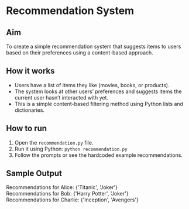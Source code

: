 # Recommendation System

## Aim
To create a simple recommendation system that suggests items to users based on their preferences using a content-based approach.

## How it works
- Users have a list of items they like (movies, books, or products).  
- The system looks at other users’ preferences and suggests items the current user hasn’t interacted with yet.  
- This is a simple content-based filtering method using Python lists and dictionaries.

## How to run
1. Open the `recommendation.py` file.  
2. Run it using Python: `python recommendation.py`  
3. Follow the prompts or see the hardcoded example recommendations.

## Sample Output
Recommendations for Alice: {'Titanic', 'Joker'}  
Recommendations for Bob: {'Harry Potter', 'Joker'}  
Recommendations for Charlie: {'Inception', 'Avengers'}
